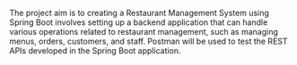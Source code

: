 The project aim   is to creating a Restaurant Management System using Spring 
Boot involves setting up a backend application that can handle various 
operations related to restaurant management, such as managing menus, orders, 
customers, and staff. Postman will be used to test the REST APIs developed in 
the Spring Boot application. 
